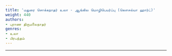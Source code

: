 ```yaml
---
title: 'மதுரை சொக்கநாதர் உலா - ஆங்கில மொழிபெயர்ப்பு (கௌசல்யா ஹார்ட்)'
weight: 440
authors:
- புராண திருமலைநாதர்
genres:
- உலா
- பிரபந்தம்
---
```


--------------------------------------------------------